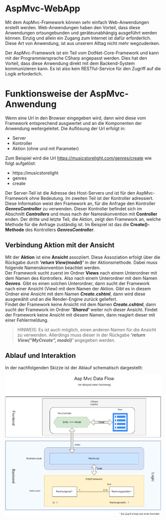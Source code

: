 ﻿AspMvc-WebApp
=============

Mit dem AspMvc-Framework können sehr einfach Web-Anwendungen erstellt werden. Web-Anwendungen haben den Vorteil, dass diese Anwendungen ortsungebunden und geräteunabhängig ausgeführt werden können. Einzig und allein ein Zugang zum Internet ist dafür erforderlich. Diese Art von Anwendung, ist aus unserem Alltag nicht mehr wegzudenken.

Der AspMvc-Framework ist ein Teil vom DotNet-Core-Framework und kann mit der Programmiersprache CSharp angepasst werden. Dies hat den Vorteil, dass diese Anwendung direkt mit dem Backend-System kommunizieren kann. Es ist also kein RESTful-Service für den Zugriff auf die Logik erforderlich. 

# Funktionsweise der AspMvc-Anwendung

Wenn eine Url in den Browser eingegeben wird, dann wird diese vom Framework entsprechend ausgwertet und an die Komponenten der Anwendung weitergeleitet. Die Auflösung der Url erfolgt in:

- Server
- Kontroller
- Aktion (ohne und mit Parameter)

Zum Beispiel wird die Url https://musicstorelight.com/genres/create wie folgt aufgelöst:

- https://musicstorelight
- genres
- create

Der Server-Teil ist die Adresse des Host-Servers und ist für den AspMvc-Framework ohne Bedeutung. Im zweiten Teil ist der Kontroller adressiert. Diese Information weist den Framework an, für die Anfrage den Kontroller ***GenresController*** zu verwenden. Dieser Kontroller befindet sich im Abschnitt ***Controllers*** und muss nach der Nameskonvention mit **Controller** enden. Der dritte und letzte Teil, die Aktion, zeigt den Framework an, welche Methode für die Anfrage zuständig ist. Im Beispiel ist das die **Create()-Methode** des Kontrollers ***GenresController***.

 ## Verbindung Aktion mit der Ansicht  

Mit der **Aktion** ist eine **Ansicht** assoziiert. Diese Assoziation erfolgt über die Rückgabe durch ***'return View(model)'*** in der Aktionsmethode. Dabei muss folgende Namenskonvention beachtet werden.  
Der Framework sucht zuerst im Ordner **Views** nach einem Unterordner mit dem Namen des Kontrollers. Also nach einem Unterordner mit dem Namen ***Genres***. Gibt es einen solchen Unterordner, dann sucht der Framework nach einer Ansicht (View) mit dem Namen der Aktion. Gibt es in diesem Ordner eine Ansicht mit dem Namen ***Create.cshtml***, dann wird diese ausgewählt und an die Render-Engine zurück geliefert.  
Findet der Framework keine Ansicht mit dem Namen ***Create.cshtml***, dann sucht der Framework im Ordner ***'Shared'*** weiter nch dieser Ansicht. Findet der Framework keine Ansicht mit diesem Namen, dann reagiert dieser mit einer Fehlermeldung.

> HINWEIS: Es ist auch möglich, einen anderen Namen für die Ansicht zu verwenden. Allerdings muss dieser in der Rückgabe ***'return View("MyCreate", model)'*** angegeben werden.

## Ablauf und Interaktion

In der nachfolgenden Skizze ist der Ablauf schematisch dargestellt:  
 

![AspMvcDataFlow](AspMvcDataFlow.png)